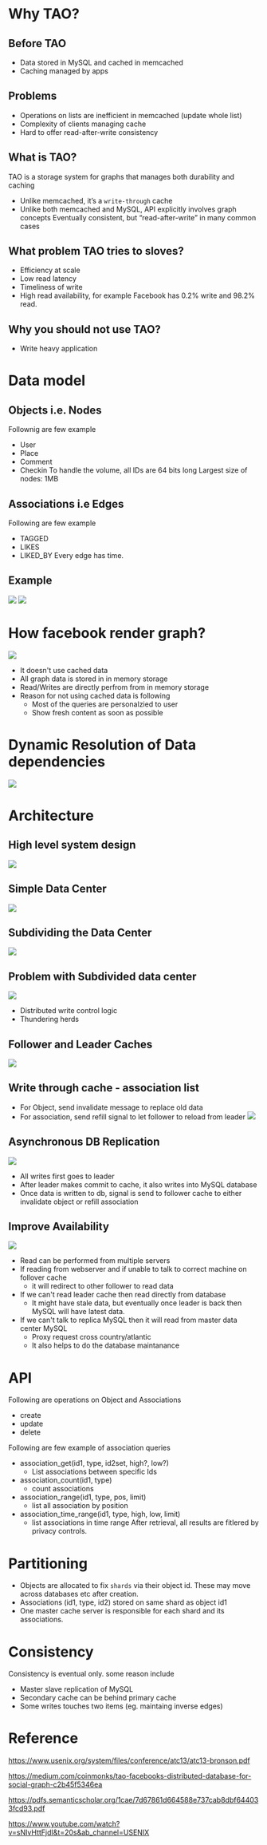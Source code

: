 # Why TAO?
## Before TAO
- Data stored in MySQL and cached in memcached
- Caching managed by apps
## Problems
- Operations on lists are inefficient in memcached (update whole list)
- Complexity of clients managing cache
- Hard to offer read-after-write consistency
## What is TAO?
TAO is a storage system for graphs that manages both durability and caching
- Unlike memcached, it’s a `write-through` cache
- Unlike both memcached and MySQL, API explicitly involves graph concepts
Eventually consistent, but “read-after-write” in many common cases
## What problem TAO tries to sloves?
- Efficiency at scale
- Low read latency
- Timeliness of write
- High read availability, for example Facebook has 0.2% write and 98.2% read.
## Why you should not use TAO?
- Write heavy application
# Data model
## Objects i.e. Nodes
Follownig are few example
- User
- Place
- Comment
- Checkin
To handle the volume, all IDs are 64 bits long
Largest size of nodes: 1MB

## Associations i.e Edges
Following are few example
- TAGGED
- LIKES
- LIKED_BY
Every edge has time.
## Example
![](assets/data-model.png)
![](assets/sample-data-model.png)
# How facebook render graph?
![](assets/render-graph.png)
- It doesn't use cached data
- All graph data is stored in in memory storage
- Read/Writes are directly perfrom from in memory storage
- Reason for not using cached data is following
    - Most of the queries are personalzied to user
    - Show fresh content as soon as possible
# Dynamic Resolution of Data dependencies
![](assets/dynamic-resolutions-of-data-dependencies.png)
# Architecture
## High level system design 
![](assets/high-level-design.png)
## Simple Data Center
![](assets/simple-data-center.png)
## Subdividing the Data Center
![](assets/subdividing-data-center.png)
## Problem with Subdivided data center
![](assets/problem-with-subdivided-data-center.png)
- Distributed write control logic
- Thundering herds
## Follower and Leader Caches
![](assets/follower-leader-cache.png)
## Write through cache - association list
- For Object, send invalidate message to replace old data
- For association, send refill signal to let follower to reload from leader
![](assets/write-through-cache.png)
## Asynchronous DB Replication
![](assets/async-db-replication.png)
- All writes first goes to leader
- After leader makes commit to cache, it also writes into MySQL database
- Once data is written to db, signal is send to follower cache to either invalidate object or refill association
## Improve Availability
![](assets/improve-availability.png)
- Read can be performed from multiple servers
- If reading from webserver and if unable to talk to correct machine on follover cache
    - it will redirect to other follower to read data
- If we can't read leader cache then read directly from database
    - It might have stale data, but eventually once leader is back then MySQL will have latest data.
- If we can't talk to replica MySQL then it will read from master data center MySQL
    - Proxy request cross country/atlantic
    - It also helps to do the database maintanance 
# API
Following are operations on Object and Associations
- create
- update
- delete

Following are few example of association queries
- association_get(id1, type, id2set, high?, low?)
    - List associations between specific Ids
- association_count(id1, type)
    - count associations
- association_range(id1, type, pos, limit)
    - list all association by position
- association_time_range(id1, type, high, low, limit)
    - list associations in time range
After retrieval, all results are fitlered by privacy controls.

# Partitioning
- Objects are allocated to fix `shards` via their object id. These may move across databases etc after creation.
- Associations (id1, type, id2) stored on same shard as object id1
- One master cache server is responsible for each shard and its associations.

# Consistency
Consistency is eventual only. some reason include
- Master slave replication of MySQL
- Secondary cache can be behind primary cache
- Some writes touches two items (eg. maintaing inverse edges)
# Reference
https://www.usenix.org/system/files/conference/atc13/atc13-bronson.pdf

https://medium.com/coinmonks/tao-facebooks-distributed-database-for-social-graph-c2b45f5346ea

https://pdfs.semanticscholar.org/1cae/7d67861d664588e737cab8dbf644033fcd93.pdf

https://www.youtube.com/watch?v=sNIvHttFjdI&t=20s&ab_channel=USENIX
